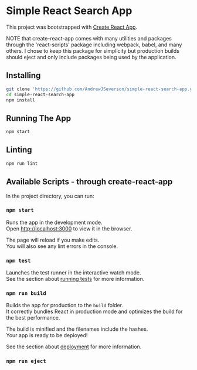 # Simple React Search App

This project was bootstrapped with [Create React App](https://github.com/facebook/create-react-app).

NOTE that create-react-app comes with many utilities and packages through the 'react-scripts' package including webpack, babel, and many others. I chose to keep this package for simplicity but production builds should eject and only include packages being used by the application.

## Installing

```bash
git clone 'https://github.com/AndrewJSeverson/simple-react-search-app.git'
cd simple-react-search-app
npm install
```

## Running The App

```bash
npm start
```

## Linting
```bash
npm run lint
```

## Available Scripts - through create-react-app

In the project directory, you can run:

### `npm start`

Runs the app in the development mode.<br />
Open [http://localhost:3000](http://localhost:3000) to view it in the browser.

The page will reload if you make edits.<br />
You will also see any lint errors in the console.

### `npm test`

Launches the test runner in the interactive watch mode.<br />
See the section about [running tests](https://facebook.github.io/create-react-app/docs/running-tests) for more information.

### `npm run build`

Builds the app for production to the `build` folder.<br />
It correctly bundles React in production mode and optimizes the build for the best performance.

The build is minified and the filenames include the hashes.<br />
Your app is ready to be deployed!

See the section about [deployment](https://facebook.github.io/create-react-app/docs/deployment) for more information.

### `npm run eject`

